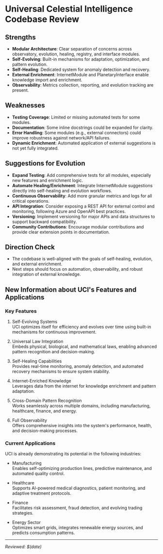# Universal Celestial Intelligence Codebase Review

## Strengths
- **Modular Architecture**: Clear separation of concerns across observatory, evolution, healing, registry, and interface modules.
- **Self-Evolving**: Built-in mechanisms for adaptation, optimization, and pattern evolution.
- **Self-Healing**: Dedicated system for anomaly detection and recovery.
- **External Enrichment**: InternetModule and PlanetaryInterface enable knowledge import and enrichment.
- **Observability**: Metrics collection, reporting, and evolution tracking are present.

## Weaknesses
- **Testing Coverage**: Limited or missing automated tests for some modules.
- **Documentation**: Some inline docstrings could be expanded for clarity.
- **Error Handling**: Some modules (e.g., external connectors) could improve robustness against network/API failures.
- **Dynamic Enrichment**: Automated application of external suggestions is not yet fully integrated.

## Suggestions for Evolution
- **Expand Testing**: Add comprehensive tests for all modules, especially new features and enrichment logic.
- **Automate Healing/Enrichment**: Integrate InternetModule suggestions directly into self-healing and evolution workflows.
- **Continuous Observability**: Add more granular metrics and logs for all critical operations.
- **API Integration**: Consider exposing a REST API for external control and monitoring, following Azure and OpenAPI best practices.
- **Versioning**: Implement versioning for major APIs and data structures to support backward compatibility.
- **Community Contributions**: Encourage modular contributions and provide clear extension points in documentation.

## Direction Check
- The codebase is well-aligned with the goals of self-healing, evolution, and external enrichment.
- Next steps should focus on automation, observability, and robust integration of external knowledge.

## New Information about UCI's Features and Applications

### Key Features

1. Self-Evolving Systems  
   UCI optimizes itself for efficiency and evolves over time using built-in mechanisms for continuous improvement.

2. Universal Law Integration  
   Embeds physical, biological, and mathematical laws, enabling advanced pattern recognition and decision-making.

3. Self-Healing Capabilities  
   Provides real-time monitoring, anomaly detection, and automated recovery mechanisms to ensure system stability.

4. Internet-Enriched Knowledge  
   Leverages data from the internet for knowledge enrichment and pattern adaptation.

5. Cross-Domain Pattern Recognition  
   Works seamlessly across multiple domains, including manufacturing, healthcare, finance, and energy.

6. Full Observability  
   Offers comprehensive insights into the system's performance, health, and decision-making processes.

### Current Applications

UCI is already demonstrating its potential in the following industries:

- Manufacturing  
  Enables self-optimizing production lines, predictive maintenance, and automated quality control.

- Healthcare  
  Supports AI-powered medical diagnostics, patient monitoring, and adaptive treatment protocols.

- Finance  
  Facilitates risk assessment, fraud detection, and evolving trading strategies.

- Energy Sector  
  Optimizes smart grids, integrates renewable energy sources, and predicts consumption patterns.

---
_Reviewed: $(date)_
